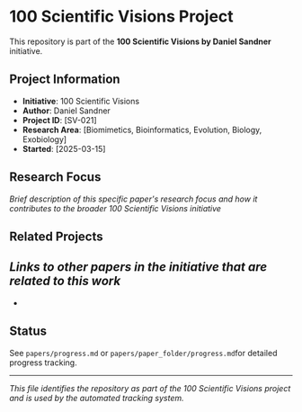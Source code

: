 # 100 Scientific Visions Project

This repository is part of the **100 Scientific Visions by Daniel Sandner** initiative.

## Project Information
- **Initiative**: 100 Scientific Visions
- **Author**: Daniel Sandner
- **Project ID**: [SV-021]
- **Research Area**: [Biomimetics, Bioinformatics, Evolution, Biology, Exobiology]
- **Started**: [2025-03-15]

## Research Focus
*Brief description of this specific paper's research focus and how it contributes to the broader 100 Scientific Visions initiative*

## Related Projects
*Links to other papers in the initiative that are related to this work*
- 
- 

## Status
See `papers/progress.md` or `papers/paper_folder/progress.md`for detailed progress tracking.

---
*This file identifies the repository as part of the 100 Scientific Visions project and is used by the automated tracking system.*